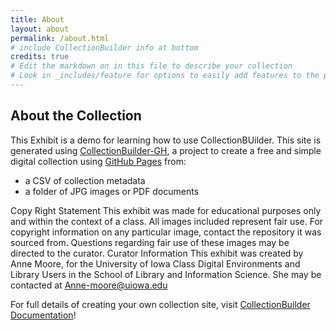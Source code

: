 ```yaml
---
title: About
layout: about
permalink: /about.html
# include CollectionBuilder info at bottom
credits: true
# Edit the markdown on in this file to describe your collection
# Look in _includes/feature for options to easily add features to the page
---
```





## About the Collection

This Exhibit is a demo for learning how to use CollectionBUilder. This site is generated using [CollectionBuilder-GH](https://collectionbuilding.github.io/gh/), a project to create a free and simple digital collection using [GitHub Pages](https://pages.github.com/) from: 

- a CSV of collection metadata
- a folder of JPG images or PDF documents

Copy Right Statement
This exhibit was made for educational purposes only and within the context of a class. All images included represent fair use. For copyright information on any particular image, contact the repository it was sourced from. Questions regarding fair use of these images may be directed to the curator. 
Curator Information
This exhibit was created by Anne Moore, for the University of Iowa Class Digital Environments and Library Users in the School of Library and Information Science. She may be contacted at Anne-moore@uiowa.edu
 

For full details of creating your own collection site, visit [CollectionBuilder Documentation](https://collectionbuilder.github.io/cb-docs/)!


